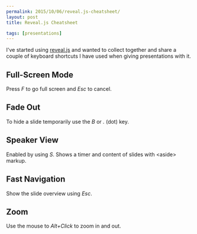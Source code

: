 ```yaml
---
permalink: 2015/10/06/reveal.js-cheatsheet/
layout: post
title: Reveal.js Cheatsheet

tags: [presentations]
---
```


I've started using [reveal.js](https://github.com/hakimel/reveal.js/) and wanted to collect together
and share a couple of keyboard shortcuts I have used when giving presentations with it.

## Full-Screen Mode

Press _F_ to go full screen and _Esc_ to cancel.

## Fade Out

To hide a slide temporarily use the _B_ or _._ (dot) key.

## Speaker View

Enabled by using _S_. Shows a timer and content of slides with &lt;aside&gt; markup.

## Fast Navigation

Show the slide overview using _Esc_.

## Zoom

Use the mouse to _Alt+Click_ to zoom in and out.
